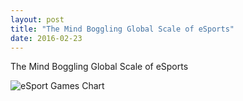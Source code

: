 ```yaml
---
layout: post
title: "The Mind Boggling Global Scale of eSports"
date: 2016-02-23
---
```


The Mind Boggling Global Scale of eSports

![eSport Games Chart](http://alexca.cc/assets/2016-02-23/games-chart.png "eSport Games Chart")


